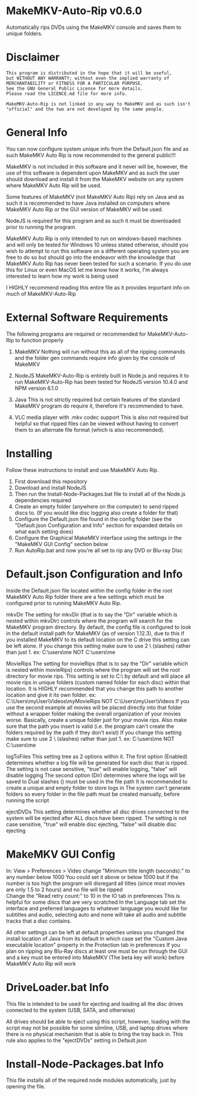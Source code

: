 # MakeMKV-Auto-Rip v0.6.0
Automatically rips DVDs using the MakeMKV console and saves them to unique folders.

# Disclaimer
    This program is distributed in the hope that it will be useful,
    but WITHOUT ANY WARRANTY; without even the implied warranty of
    MERCHANTABILITY or FITNESS FOR A PARTICULAR PURPOSE.
    See the GNU General Public License for more details.
    Please read the LICENCE.md file for more info.

    MakeMKV-Auto-Rip is not linked in any way to MakeMKV and as such isn't "official" and the two are not developed by the same people.

# General Info
You can now configure system unique info from the Default.json file and as such MakeMKV Auto Rip is now recommended to the general public!!!

MakeMKV is not included in this software and it never will be, however, the use of this software is dependent upon MakeMKV and as such the user should download and install it from the MakeMKV website on any system where MakeMKV Auto Rip will be used.

Some features of MakeMKV (not MakeMKV Auto Rip) rely on Java and as such it is recommended to have Java installed on computers where MakeMKV Auto Rip or the GUI version of MakeMKV will be used.

NodeJS is required for this program and as such it must be downloaded prior to running the program.

MakeMKV Auto Rip is only intended to run on windows-based machines and will only be tested for Windows 10 unless stated otherwise, should you wish to attempt to run this software on a different operating system you are free to do so but should go into the endeavor with the knowledge that MakeMKV Auto Rip has never been tested for such a scenario.
    If you do use this for Linux or even MacOS let me know how it works, I'm always interested to learn how my work is being used

I HIGHLY recommend reading this entire file as it provides important info on much of MakeMKV-Auto-Rip

# External Software Requirements
The following programs are required or recommended for MakeMKV-Auto-Rip to function properly

1. MakeMKV
    Nothing will run without this as all of the ripping commands and the folder gen commands require info given by the console of MakeMKV

2. NodeJS
    MakeMKV-Auto-Rip is entirely built in Node.js and requires it to run
    MakeMKV-Auto-Rip has been tested for NodeJS version 10.4.0 and NPM version 6.1.0

3. Java
    This is not strictly required but certain features of the standard MakeMKV program do require it, therefore it's recommended to have.

4. VLC media player with .mkv codec support
    This is also not required but helpful so that ripped files can be viewed without having to convert them to an alternate file format (which is also recommended).

# Installing
Follow these instructions to install and use MakeMKV Auto Rip.
1. First download this repository
2. Download and install NodeJS
3. Then run the Install-Node-Packages.bat file to install all of the Node.js dependencies required
4. Create an empty folder (anywhere on the computer) to send ripped discs to. (If you would like disc logging also create a folder for that)
5. Configure the Default.json file found in the config folder (see the "Default.json Configuration and Info" section for expanded details on what each setting does)
6. Configure the Graphical MakeMKV interface using the settings in the "MakeMKV GUI Config" section below
7. Run AutoRip.bat and now you're all set to rip any DVD or Blu-ray Disc

# Default.json Configuration and Info
Inside the Default.json file located within the config folder in the root MakeMKV Auto Rip folder there are a few settings which must be configured prior to running MakeMKV Auto Rip.

mkvDir
The setting for mkvDir (that is to say the "Dir" variable which is nested within mkvDir) controls where the program will search for the MakeMKV program directory.
By default, the config file is configured to look in the default install path for MakeMKV (as of version 1.12.3), due to this if you installed MakeMKV to its default location on the C drive this setting can be left alone.
If you change this setting make sure to use 2 \ (slashes) rather than just 1.
    ex: C:\\users\\me
    NOT C:\users\me

MovieRips
The setting for movieRips (that is to say the "Dir" variable which is nested within movieRips) controls where the program will set the root directory for movie rips.
    This setting is set to C:\\ by default and will place all movie rips in unique folders (custom named folder for each disc) within that location.
    It is HIGHLY recommended that you change this path to another location and give it its own folder.
        ex: C:\\Users\\myUser\\Videos\\myMovieRips
        NOT C:\\Users\\myUser\\Videos
    If you use the second example all movies will be placed directly into that folder without a wrapper folder making the overall organization of your movies worse.
        Basically, create a unique folder just for your movie rips.
    Also make sure that the path you insert is valid (i.e. the program can't create the folders required by the path if they don't exist)
    If you change this setting make sure to use 2 \ (slashes) rather than just 1.
        ex: C:\\users\\me
        NOT C:\users\me

logToFiles
This setting tree as 2 options within it.
The first option (Enabled) determines whether a log file will be generated for each disc that is ripped.
    The setting is not case sensitive, "true" will enable logging, "false" will disable logging
The second option (Dir) determines where the logs will be saved to
    Dual slashes (\) must be used in the file path
    It is recommended to create a unique and empty folder to store logs in
    The system can't generate folders so every folder in the file path must be created manually, before running the script

ejectDVDs
This setting determines whether all disc drives connected to the system will be ejected after ALL discs have been ripped.
    The setting is not case sensitive, "true" will enable disc ejecting, "false" will disable disc ejecting

# MakeMKV GUI Config
In: View > Preferences > Video change "Minimum title length (seconds):" to any number below 1000
    You could set it above or below 1000 but if the number is too high the program will disregard all titles (since most movies are only 1.5 to 2 hours) and no file will be ripped\
Change the "Read retry count:" to 10 in the IO tab in preferences
    This is helpful for some discs that are very scratched
In the Language tab set the interface and preferred languages to whatever language you would like for subtitles and audio, selecting auto and none will take all audio and subtitle tracks that a disc contains.

All other settings can be left at default properties unless you changed the install location of Java from its default
    In which case set the "Custom Java executable location" property in the Protection tab in preferences
If you plan on ripping any Blu-Ray discs at least one must be run through the GUI and a key must be entered into MakeMKV (The beta key will work) before MakeMKV Auto Rip will work

# DriveLoader.bat Info
This file is intended to be used for ejecting and loading all the disc drives connected to the system (USB, SATA, and otherwise)

All drives should be able to eject using this script, however, loading with the script may not be possible for some slimline, USB, and laptop drives where there is no physical mechanism that is able to bring the tray back in.
    This rule also applies to the "ejectDVDs" setting in Default.json

# Install-Node-Packages.bat Info
This file installs all of the required node modules automatically, just by opening the file.